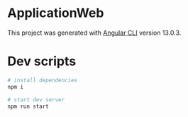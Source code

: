 # ApplicationWeb

This project was generated with [Angular CLI](https://github.com/angular/angular-cli) version 13.0.3.

# Dev scripts

```sh
# install dependencies
npm i

# start dev server
npm run start
```
